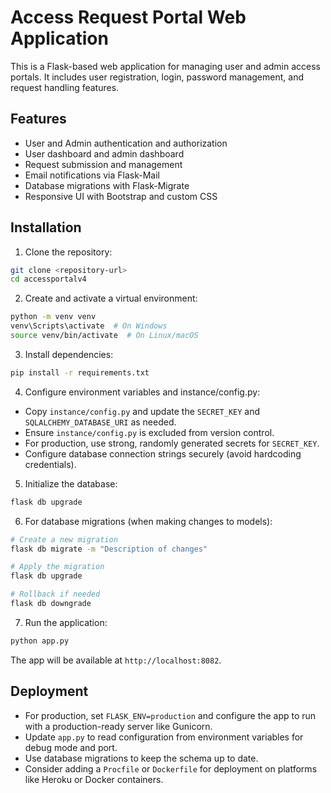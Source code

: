 # Access Request Portal Web Application

This is a Flask-based web application for managing user and admin access portals. It includes user registration, login, password management, and request handling features.

## Features

- User and Admin authentication and authorization
- User dashboard and admin dashboard
- Request submission and management
- Email notifications via Flask-Mail
- Database migrations with Flask-Migrate
- Responsive UI with Bootstrap and custom CSS

## Installation

1. Clone the repository:

```bash
git clone <repository-url>
cd accessportalv4
```

2. Create and activate a virtual environment:

```bash
python -m venv venv
venv\Scripts\activate  # On Windows
source venv/bin/activate  # On Linux/macOS
```

3. Install dependencies:

```bash
pip install -r requirements.txt
```

4. Configure environment variables and instance/config.py:

- Copy `instance/config.py` and update the `SECRET_KEY` and `SQLALCHEMY_DATABASE_URI` as needed.
- Ensure `instance/config.py` is excluded from version control.
- For production, use strong, randomly generated secrets for `SECRET_KEY`.
- Configure database connection strings securely (avoid hardcoding credentials).

5. Initialize the database:

```bash
flask db upgrade
```

6. For database migrations (when making changes to models):

```bash
# Create a new migration
flask db migrate -m "Description of changes"

# Apply the migration
flask db upgrade

# Rollback if needed
flask db downgrade
```

7. Run the application:

```bash
python app.py
```

The app will be available at `http://localhost:8082`.

## Deployment

- For production, set `FLASK_ENV=production` and configure the app to run with a production-ready server like Gunicorn.
- Update `app.py` to read configuration from environment variables for debug mode and port.
- Use database migrations to keep the schema up to date.
- Consider adding a `Procfile` or `Dockerfile` for deployment on platforms like Heroku or Docker containers.


